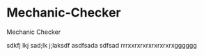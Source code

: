# Mechanic-Checker
Mechanic Checker


sdkfj lkj sad;lk j;laksdf asdfsada sdfsad rrrxxrxrxrxrxrxrxrxgggggg
